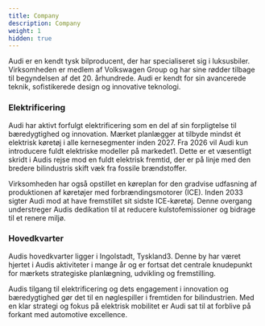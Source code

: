 ```yaml
---
title: Company
description: Company
weight: 1
hidden: true
---
```


Audi er en kendt tysk bilproducent, der har specialiseret sig i luksusbiler. Virksomheden er medlem af Volkswagen Group og har sine rødder tilbage til begyndelsen af det 20. århundrede. Audi er kendt for sin avancerede teknik, sofistikerede design og innovative teknologi.

### Elektrificering

Audi har aktivt forfulgt elektrificering som en del af sin forpligtelse til bæredygtighed og innovation. Mærket planlægger at tilbyde mindst ét elektrisk køretøj i alle kernesegmenter inden 2027. Fra 2026 vil Audi kun introducere fuldt elektriske modeller på markedet1. Dette er et væsentligt skridt i Audis rejse mod en fuldt elektrisk fremtid, der er på linje med den bredere bilindustris skift væk fra fossile brændstoffer.

Virksomheden har også opstillet en køreplan for den gradvise udfasning af produktionen af køretøjer med forbrændingsmotorer (ICE). Inden 2033 sigter Audi mod at have fremstillet sit sidste ICE-køretøj. Denne overgang understreger Audis dedikation til at reducere kulstofemissioner og bidrage til et renere miljø.

### Hovedkvarter

Audis hovedkvarter ligger i Ingolstadt, Tyskland3. Denne by har været hjertet i Audis aktiviteter i mange år og er fortsat det centrale knudepunkt for mærkets strategiske planlægning, udvikling og fremstilling.

Audis tilgang til elektrificering og dets engagement i innovation og bæredygtighed gør det til en nøglespiller i fremtiden for bilindustrien. Med en klar strategi og fokus på elektrisk mobilitet er Audi sat til at forblive på forkant med automotive excellence.